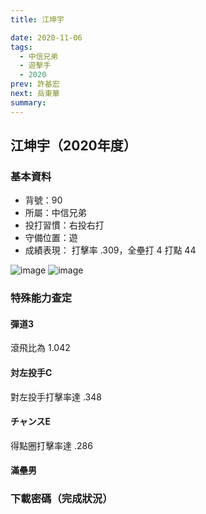 ```yaml
---
title: 江坤宇

date: 2020-11-06
tags:
  - 中信兄弟
  - 遊擊手
  - 2020
prev: 許基宏
next: 岳東華
summary: 
---
```


## 江坤宇（2020年度）

### 基本資料

- 背號：90
- 所屬：中信兄弟
- 投打習慣：右投右打
- 守備位置：遊
- 成績表現： 打擊率 .309，全壘打 4 打點 44

![image](https://i.imgur.com/vYS5nud.jpg)
![image](https://i.imgur.com/MlLBtY5.jpg)

### 特殊能力查定

#### 彈道3

滾飛比為 1.042

#### 対左投手C

對左投手打擊率達 .348

#### チャンスE

得點圈打擊率達 .286

#### 滿壘男

### 下載密碼（完成狀況）
